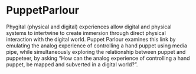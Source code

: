 # PuppetParlour

Phygital (physical and digital) experiences allow digital and physical systems to intertwine to create immersion through direct physical interaction with the digital world. Puppet Parlour examines this link by emulating the analog experience of controlling a hand puppet using media pipe, while simultaneously exploring the relationship between puppet and puppeteer, by asking “How can the analog experience of controlling a hand puppet, be mapped and subverted in a digital world?”.

